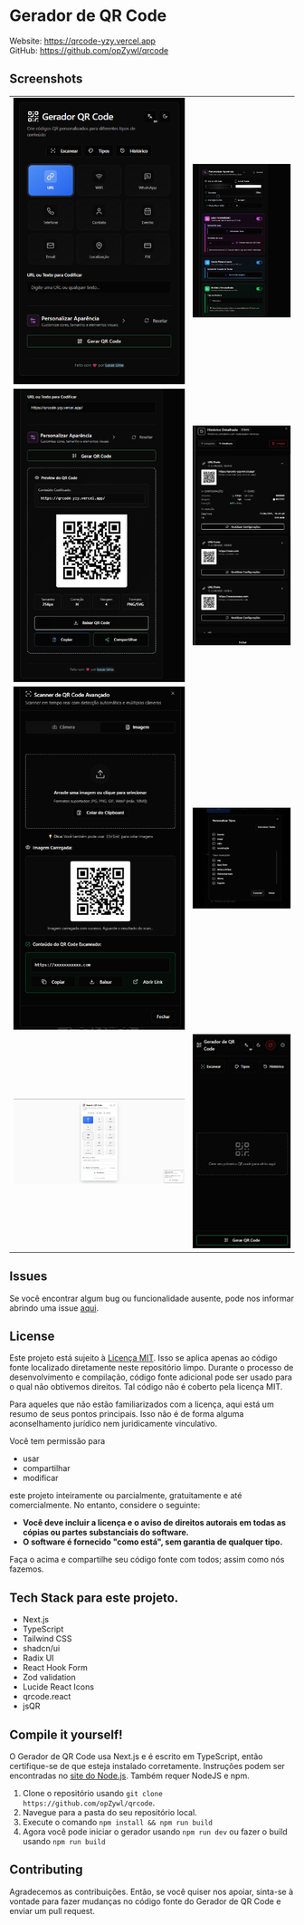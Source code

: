 # Gerador de QR Code

Website: https://qrcode-yzy.vercel.app \
GitHub: https://github.com/opZywl/qrcode

## Screenshots
<table>
    <tr>
        <td>
            <img src="gh_assets/screenshot-1.png">
        </td>
        <td>
            <img src="gh_assets/screenshot-2.png">
        </td>
    </tr>
    <tr>
        <td>
            <img src="gh_assets/screenshot-3.png">
        </td>
        <td>
            <img src="gh_assets/screenshot-4.png">
        </td>
    </tr>
    <tr>
        <td>
            <img src="gh_assets/screenshot-5.png">
        </td>
        <td>
            <img src="gh_assets/screenshot-6.png">
        </td>
    </tr>
    <tr>
        <td>
            <img src="gh_assets/screenshot-7.png">
        </td>
        <td>
            <img src="gh_assets/screenshot-8.png">
        </td>
    </tr>
</table>

## Issues
Se você encontrar algum bug ou funcionalidade ausente, pode nos informar abrindo uma issue [aqui](https://github.com/opZywl/qrcode/issues).

## License
Este projeto está sujeito à [Licença MIT](LICENSE). Isso se aplica apenas ao código fonte localizado diretamente neste repositório limpo. Durante o processo de desenvolvimento e compilação, código fonte adicional pode ser usado para o qual não obtivemos direitos. Tal código não é coberto pela licença MIT.

Para aqueles que não estão familiarizados com a licença, aqui está um resumo de seus pontos principais. Isso não é de forma alguma aconselhamento jurídico nem juridicamente vinculativo.

Você tem permissão para
- usar
- compartilhar
- modificar

este projeto inteiramente ou parcialmente, gratuitamente e até comercialmente. No entanto, considere o seguinte:

- **Você deve incluir a licença e o aviso de direitos autorais em todas as cópias ou partes substanciais do software.**
- **O software é fornecido "como está", sem garantia de qualquer tipo.**

Faça o acima e compartilhe seu código fonte com todos; assim como nós fazemos.

## Tech Stack para este projeto.
- Next.js
- TypeScript
- Tailwind CSS
- shadcn/ui
- Radix UI
- React Hook Form
- Zod validation
- Lucide React Icons
- qrcode.react
- jsQR

## Compile it yourself!
O Gerador de QR Code usa Next.js e é escrito em TypeScript, então certifique-se de que esteja instalado corretamente. Instruções podem ser encontradas no [site do Node.js](https://nodejs.org/learn/get-started). Também requer NodeJS e npm.
1. Clone o repositório usando `git clone https://github.com/opZywl/qrcode`. 
2. Navegue para a pasta do seu repositório local.
3. Execute o comando `npm install && npm run build`
4. Agora você pode iniciar o gerador usando `npm run dev` ou fazer o build usando `npm run build`

## Contributing

Agradecemos as contribuições. Então, se você quiser nos apoiar, sinta-se à vontade para fazer mudanças no código fonte do Gerador de QR Code e enviar um pull request.
```
